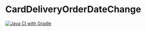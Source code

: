 # CardDeliveryOrderDateChange
[![Java CI with Gradle](https://github.com/ivan3035789/CardDeliveryOrderDateChange/actions/workflows/gradle.yml/badge.svg)](https://github.com/ivan3035789/CardDeliveryOrderDateChange/actions/workflows/gradle.yml)
